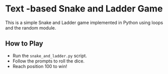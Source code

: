 # Text -based Snake and Ladder Game
This is a simple Snake and Ladder game implemented in Python using loops and the random module.

## How to Play
- Run the `snake_and_ladder.py` script.
- Follow the prompts to roll the dice.
- Reach position 100 to win!
